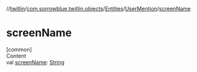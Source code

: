 //[twitlin](../../../index.md)/[com.sorrowblue.twitlin.objects](../../index.md)/[Entities](../index.md)/[UserMention](index.md)/[screenName](screen-name.md)



# screenName  
[common]  
Content  
val [screenName](screen-name.md): [String](https://kotlinlang.org/api/latest/jvm/stdlib/kotlin/-string/index.html)  



